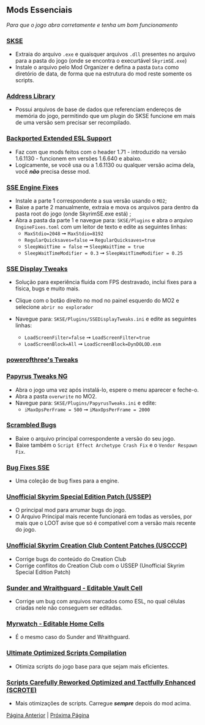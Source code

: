 ## Mods Essenciais

_Para que o jogo abra corretamente e tenha um bom funcionamento_

### [SKSE](https://www.nexusmods.com/skyrimspecialedition/mods/30379)
  - Extraia do arquivo `.exe` e quaisquer arquivos `.dll` presentes no arquivo para a pasta do jogo (onde se encontra o execurtável `SkyrimSE.exe`)
  - Instale o arquivo pelo Mod Organizer e defina a pasta `Data` como diretório de data, de forma que na estrutura do mod reste somente os scripts.
### [Address Library](https://www.nexusmods.com/skyrimspecialedition/mods/32444)
  - Possui arquivos de base de dados que referenciam endereços de memória do jogo, permitindo que um plugin do SKSE funcione em mais de uma versão sem precisar ser recompilado.
### [Backported Extended ESL Support](https://www.nexusmods.com/skyrimspecialedition/mods/106441)
  - Faz com que mods feitos com o header 1.71 - introduzido na versão 1.6.1130 - funcionem em versões 1.6.640 e abaixo.
  - Logicamente, se você usa ou a 1.6.1130 ou qualquer versão acima dela, você ***não*** precisa desse mod.
### [SSE Engine Fixes](https://www.nexusmods.com/skyrimspecialedition/mods/17230)
  - Instale a parte 1 correspondente a sua versão usando o `MO2`;
  - Baixe a parte 2 manualmente, extraia e mova os arquivos para dentro da pasta root do jogo (onde SkyrimSE.exe está) ;
  - Abra a pasta da parte 1 e navegue para: `SKSE/Plugins` e abra o arquivo `EngineFixes.toml` com um leitor de texto e edite as seguintes linhas:
    - `MaxStdio=2048` ➞ `MaxStdio=8192`
    - `RegularQuicksaves=false` ➞ `RegularQuicksaves=true`
    - `SleepWaitTime = false` ➞ `SleepWaitTime = true`
    - `SleepWaitTimeModifier = 0.3` ➞ `SleepWaitTimeModifier = 0.25`
    
### [SSE Display Tweaks](https://www.nexusmods.com/skyrimspecialedition/mods/34705)
   - Solução para experiência fluída com FPS destravado, inclui fixes para a física, bugs e muito mais.
   - Clique com o botão direito no mod no painel esquerdo do MO2 e selecione `abrir no explorador`
   - Navegue para: `SKSE/Plugins/SSEDisplayTweaks.ini` e edite as seguintes linhas:

     - `LoadScreenFilter=false` ➞ `LoadScreenFilter=true` 
     - `LoadScreenBlock=All` ➞ `LoadScreenBlock=DynDOLOD.esm`
### [powerofthree's Tweaks](https://www.nexusmods.com/skyrimspecialedition/mods/51073)
### [Papyrus Tweaks NG](https://www.nexusmods.com/skyrimspecialedition/mods/77779)
    
   - Abra o jogo uma vez após instalá-lo, espere o menu aparecer e feche-o.
   - Abra a pasta `overwrite` no MO2.
   - Navegue para: `SKSE/Plugins/PapyrusTweaks.ini` e edite:
     - `iMaxOpsPerFrame = 500` ➞ `iMaxOpsPerFrame = 2000`
### [Scrambled Bugs](https://www.nexusmods.com/skyrimspecialedition/mods/43532)
  - Baixe o arquivo principal correspondente a versão do seu jogo.
  - Baixe também o `Script Effect Archetype Crash Fix` e o `Vendor Respawn Fix`.
### [Bug Fixes SSE](https://www.nexusmods.com/skyrimspecialedition/mods/33261)
  - Uma coleção de bug fixes para a engine.
### [Unofficial Skyrim Special Edition Patch (USSEP)](https://www.nexusmods.com/skyrimspecialedition/mods/266)
  - O principal mod para arrumar bugs do jogo.
  - O Arquivo Principal mais recente funcionará em todas as versões, por mais que o LOOT avise que só é compatível com a versão mais recente do jogo.
### [Unofficial Skyrim Creation Club Content Patches (USCCCP)](https://www.nexusmods.com/skyrimspecialedition/mods/18975)
  - Corrige bugs do conteúdo do Creation Club
  - Corrige conflitos do Creation Club com o USSEP (Unofficial Skyrim Special Edition Patch)
### [Sunder and Wraithguard - Editable Vault Cell](https://www.nexusmods.com/skyrimspecialedition/mods/59083)
  - Corrige um bug com arquivos marcados como ESL, no qual células criadas nele não conseguem ser editadas.
### [Myrwatch - Editable Home Cells](https://www.nexusmods.com/skyrimspecialedition/mods/64108)
  - É o mesmo caso do Sunder and Wraithguard.
### [Ultimate Optimized Scripts Compilation](https://www.nexusmods.com/skyrimspecialedition/mods/122999)
  - Otimiza scripts do jogo base para que sejam mais eficientes.
### [Scripts Carefully Reworked Optimized and Tactfully Enhanced (SCROTE)](https://www.nexusmods.com/skyrimspecialedition/mods/97155)
  - Mais otimizações de scripts. Carregue ***sempre*** depois do mod acima.

[Página Anterior](downgrade.md) | [Próxima Página](frameworks.md)
